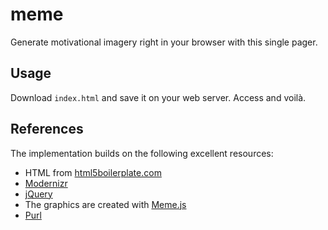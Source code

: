 meme
====

Generate motivational imagery right in your browser with this single pager.


## Usage

Download ``index.html`` and save it on your web server. Access and voilà.

## References

The implementation builds on the following excellent resources:
- HTML from [html5boilerplate.com](http://html5boilerplate.com/)
- [Modernizr](http://modernizr.com/)
- [jQuery](http://jquery.com/)
- The graphics are created with [Meme.js](https://rawgit.com/BuddyMeme/Meme.js)
- [Purl](https://github.com/allmarkedup/purl)
